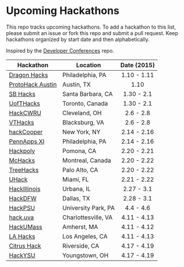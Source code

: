 Upcoming Hackathons
=====================

This repo tracks upcoming hackathons. To add a hackathon to this list, please submit an issue or fork this repo and submit a pull request. Keep hackathons organized by start date and then alphabetically.

Inspired by the [Developer Conferences](https://github.com/MurtzaM/Developer-Conferences) repo.

| Hackathon                                                | Location        | Date (2015)            |
| -------------------------------------------------------------- |-------------  | :---------------------:|
| [Dragon Hacks](http://hack-dragon.com/) | Philadelphia, PA | 1.10 - 1.11 |
| [ProtoHack Austin](http://protohack.org/austin-january-10-2015/) | Austin, TX | 1.10 |
| [SB Hacks](http://www.ucsbhacks.com/) | Santa Barbara, CA | 1.30 - 2.1 |
| [UofTHacks](https://uofthacks.com/) | Toronto, Canada | 1.30 - 2.1 |
| [HackCWRU](http://hackcwru.com) | Cleveland, OH | 2.6 - 2.8 |
| [VTHacks](http://vthacks.com) | Blacksburg, VA | 2.6 - 2.8 |
| [hackCooper](http://hackcooper.com) | New York, NY | 2.14 - 2.16 |
| [PennApps XI](http://2014s.pennapps.com/) | Philadelphia, PA | 2.14 - 2.16 |
| [Hackpoly](http://hackpoly.com) | Pomona, CA | 2.20 - 2.21 |
| [McHacks](http://mchacks.io/) | Montreal, Canada | 2.20 - 2.22 |
| [TreeHacks](http://treehacks.com/) | Palo Alto, CA | 2.20 - 2.22 |
| [UHack](http://uhack.us) | Miami, FL | 2.21 - 2.22 | 
| [HackIllinois](http://hackillinois.org) | Urbana, IL | 2.27 - 3.1 |
| [HackDFW](http://hackdfw.com/) | Dallas, TX | 2.28 - 3.1 |
| [HackPSU](http://www.hackpsu.com/) | University Park, PA | 4.4 - 4.6 |
| [hack.uva](http://hackuva.io/) | Charlottesville, VA | 4.11 - 4.13 |
| [HackUMass](http://hackumass.com/) | Amherst, MA | 4.11 - 4.12 |
| [LA Hacks](http://www.lahacks.com/) | Los Angeles, CA | 4.11 - 4.13 |
| [Citrus Hack](http://www.citrushack.com/) | Riverside, CA | 4.17 - 4.19 |
| [HackYSU](http://www.hackysu.com/) | Youngstown, OH | 4.17 - 4.19 |
